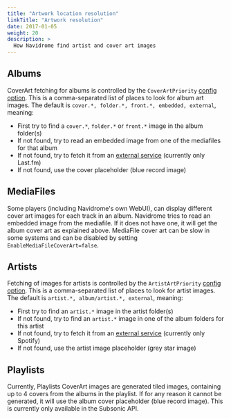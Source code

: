 ```yaml
---
title: "Artwork location resolution"
linkTitle: "Artwork resolution"
date: 2017-01-05
weight: 20
description: >
  How Navidrome find artist and cover art images
---
```


## Albums

CoverArt fetching for albums is controlled by the `CoverArtPriority` [config option](/docs/usage/configuration-options). 
This is a comma-separated list of places to look for album art images. 
The default is `cover.*, folder.*, front.*, embedded, external`, meaning:
- First try to find a `cover.*`, `folder.*` or `front.*` image in the album folder(s)
- If not found, try to read an embedded image from one of the mediafiles for that album
- If not found, try to fetch it from an [external service](/docs/usage/external-integrations) (currently only Last.fm)
- If not found, use the cover placeholder (blue record image)

## MediaFiles

Some players (including Navidrome's own WebUI), can display different cover art images for each track in an album.
Navidrome tries to read an embedded image from the mediafile. If it does not have one, it will get the album cover
art as explained above. MediaFile cover art can be slow in some systems and can be disabled by
setting `EnableMediaFileCoverArt=false`.

## Artists

Fetching of images for artists is controlled by the `ArtistArtPriority` [config option](/docs/usage/configuration-options).
This is a comma-separated list of places to look for artist images.
The default is `artist.*, album/artist.*, external`, meaning:
- First try to find an `artist.*` image in the artist folder(s)
- If not found, try to find an `artist.*` image in one of the album folders for this artist
- If not found, try to fetch it from an [external service](/docs/usage/external-integrations) (currently only Spotify)
- If not found, use the artist image placeholder (grey star image)

## Playlists

Currently, Playlists CoverArt images are generated tiled images, containing up to 4 covers from the albums in the playlist.
If for any reason it cannot be generated, it will use the album cover placeholder (blue record image). This is currently only available in the Subsonic API.
